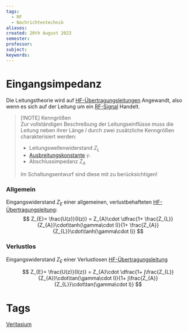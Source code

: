 ```yaml
---
tags:
  - RF
  - Nachrichtentechnik
aliases: 
created: 20th August 2023
semester: 
professor: 
subject: 
keywords:
---
```


# Eingangsimpedanz

Die Leitungstheorie wird auf [HF-Übertragungsleitungen](Transmission%20Line.md) Angewandt, also wenn es sich auf der Leitung um ein [RF-Signal](RF-Signal.md) Handelt.

> [!NOTE] Kenngrößen  
> Zur vollständigen Beschreibung der Leitungseinflüsse muss die Leitung neben ihrer Länge $l$ durch zwei zusätzliche Kenngrößen charakterisiert werden:
> - Leitungswellenwiderstand $Z_{L}$
> - [Ausbreitungskonstante](Telegraphengleichung.md) $\gamma$.
> - Abschlussimpedanz $Z_{A}$
> 
> Im Schaltungsentwurf sind diese mit zu berücksichtigen!

### Allgemein

Eingangswiderstand $Z_{E}$ einer allgemeinen, verlustbehafteten [HF-Übertragungsleitung](Transmission%20Line.md):
$$
Z_{E}= \frac{U(z)}{I(z)} = Z_{A}\cdot \dfrac{1+ \frac{Z_{L}}{Z_{A}}\cdot\tanh(\gamma\cdot l)}{1+ \frac{Z_{A}}{Z_{L}}\cdot\tanh(\gamma\cdot l)}
$$

### Verlustlos

Eingangswiderstand $Z_{E}$ einer Verlustlosen [HF-Übertragungsleitung](Transmission%20Line.md)

$$
Z_{E}= \frac{U(z)}{I(z)} = Z_{A}\cdot \dfrac{1+ j\frac{Z_{L}}{Z_{A}}\cdot\tan(\gamma\cdot l)}{1+ j\frac{Z_{A}}{Z_{L}}\cdot\tan(\gamma\cdot l)}
$$


# Tags

[Veritasium](https://www.youtube.com/watch?v=oI_X2cMHNe0)